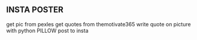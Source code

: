 ## INSTA POSTER


get pic from pexles 
get quotes from themotivate365
write quote on picture with python PILLOW
post to insta